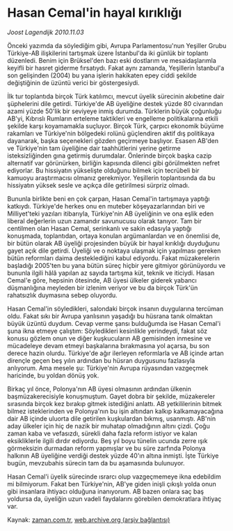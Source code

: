 # Hasan Cemal'in hayal kırıklığı

*Joost Lagendijk 2010.11.03*

<td class="news-spot">
<p>Önceki yazımda da söylediğim gibi, Avrupa Parlamentosu'nun Yeşiller Grubu Türkiye-AB ilişkilerini tartışmak üzere İstanbul'da iki günlük bir toplantı düzenledi. Benim için Brüksel'den bazı eski dostlarım ve mesaidaşlarımla keyifli bir hasret giderme fırsatıydı. Fakat aynı zamanda, Yeşillerin İstanbul'a son gelişinden (2004) bu yana işlerin hakikaten epey ciddi şekilde değiştiğinin de üzüntü verici bir göstergesiydi.</p>
<p><p>İlk tur toplantıda birçok Türk katılımcı, mevcut üyelik sürecinin akıbetine dair şüphelerini dile getirdi. Türkiye'de AB üyeliğine destek yüzde 80 civarından azami yüzde 50'lik bir seviyeye inmiş durumda. Türklerin büyük çoğunluğu AB'yi, Kıbrıslı Rumların erteleme taktikleri ve engelleme politikalarına etkili şekilde karşı koyamamakla suçluyor. Birçok Türk, çarpıcı ekonomik büyüme rakamları ve Türkiye'nin bölgedeki rolünü güçlendiren aktif dış politikaya dayanarak, başka seçenekleri gözden geçirmeye başlıyor. Esasen AB'den ve Türkiye'nin tam üyeliğine dair taahhütlerini yerine getirme isteksizliğinden gına getirmiş durumdalar. Önlerinde birçok başka cazip alternatif var görünürken, birliğin kapısında dilenci gibi görülmekten nefret ediyorlar. Bu hissiyatın yükselişte olduğunu bilmek için tecrübeli bir kamuoyu araştırmacısı olmanız gerekmiyor. Yeşillerin toplantısında da bu hissiyatın yüksek sesle ve açıkça dile getirilmesi sürpriz olmadı.
<p>Bununla birlikte beni en çok çarpan, Hasan Cemal'in tartışmaya yaptığı katkıydı. Türkiye'de herkes onu en muteber köşeyazarlarından biri ve Milliyet'teki yazıları itibarıyla, Türkiye'nin AB üyeliğinin ve ona eşlik eden liberal değerlerin uzun zamandır savunucusu olarak tanıyor. Tam bir centilmen olan Hasan Cemal, serinkanlı ve sakin edasıyla yaptığı konuşmada, toplantıdan, ortaya konulan argümanlardan ve en önemlisi de, bir bütün olarak AB üyeliği projesinden büyük bir hayal kırıklığı duyduğunu gayet açık dile getirdi. Üyeliği ve o noktaya ulaşmak için yapılması gereken bütün reformları daima desteklediğini kabul ediyordu. Fakat müzakerelerin başladığı 2005'ten bu yana bütün süreç hiçbir yere gitmiyor görünüyordu ve bununla ilgili hâlâ yapılan az sayıda tartışma küt, teknik ve iticiydi. Hasan Cemal'e göre, hepsinin ötesinde, AB üyesi ülkeler giderek yabancı düşmanlığına meyleden bir izlenim veriyor ve bu da birçok Türk'ün rahatsızlık duymasına sebep oluyordu.
<p>Hasan Cemal'in söyledikleri, salondaki birçok insanın duygularına tercüman oldu. Fakat sıkı bir Avrupa yanlısının yaşadığı bu hüsrana tanık olmaktan büyük üzüntü duydum. Cevap verme şansı bulduğumda ise Hasan Cemal'i şuna ikna etmeye çalıştım: Söyledikleri kesinlikle yerindeydi, fakat söz konusu gözlem onun ve diğer kuşkucuların AB gemisinden inmesine ve mücadeleye devam etmeyi başkalarına bırakmasına yol açarsa, bu son derece hazin olurdu. Türkiye'de ağır ilerleyen reformlarla ve AB içinde artan dirençle geçen beş yılın ardından bu hüsran duygusunu fazlasıyla anlıyorum. Ama mesele şu: Türkiye'nin Avrupa rüyasından vazgeçmek haricinde, bu yoldan dönüş yok.
<p>Birkaç yıl önce, Polonya'nın AB üyesi olmasının ardından ülkenin başmüzakerecisiyle konuşmuştum. Gayet dobra bir şekilde, müzakereler sırasında birçok kez bırakıp gitmek istediğini anlattı. AB yetkililerinin bitmek bilmez isteklerinden ve Polonya'nın bu işin altından kalkıp kalkamayacağına dair AB içinde uluorta dile getirilen kuşkulardan bıkmış, usanmıştı. AB'nin aday ülkeler için hiç de nazik bir muhatap olmadığının altını çizdi. Çoğu zaman kaba ve vefasızdı, sürekli daha fazla reform istiyor ve kalan eksikliklerle ilgili dırdır ediyordu. Beş yıl boyu tünelin ucunda zerre ışık görmeksizin durmadan reform yapmışlar ve bu süre zarfında Polonya halkının AB üyeliğine verdiği destek yüzde 40'ın altına inmişti. İşte Türkiye bugün, mevzubahis sürecin tam da bu aşamasında bulunuyor.
<p>Hasan Cemal'i üyelik sürecinde ısrarcı olup vazgeçmemeye ikna edebildim mi bilmiyorum. Fakat ben Türkiye'nin, AB'ye giden inişli çıkışlı yolda onun gibi insanlara ihtiyacı olduğuna inanıyorum. AB bazen onlara saç baş yoldursa da, üyeliğin uzun vadeli faydalarını görebilen demokratlara ihtiyaç var.</p>
<a href="http://web.archive.org/web/20101130214041/mailto:j.lagendijk@zaman.com.tr">
</a></p></p></p></p></p></td>

Kaynak: [zaman.com.tr](http://zaman.com.tr/yazar.do?yazino=1048233), [web.archive.org (arşiv bağlantısı)](http://web.archive.org/web/20101130214041/http://zaman.com.tr/yazar.do?yazino=1048233)
